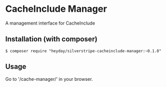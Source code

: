# CacheInclude Manager

A management interface for CacheInclude

## Installation (with composer)

	$ composer require "heyday/silverstripe-cacheinclude-manager:~0.1.0"

## Usage

Go to '/cache-manager/' in your browser.